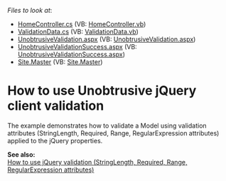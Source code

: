 <!-- default file list -->
*Files to look at*:

* [HomeController.cs](./CS/UnobtrusiveValidation/Controllers/HomeController.cs) (VB: [HomeController.vb](./VB/UnobtrusiveValidation/Controllers/HomeController.vb))
* [ValidationData.cs](./CS/UnobtrusiveValidation/Models/ValidationData.cs) (VB: [ValidationData.vb](./VB/UnobtrusiveValidation/Models/ValidationData.vb))
* [UnobtrusiveValidation.aspx](./CS/UnobtrusiveValidation/Views/Home/UnobtrusiveValidation.aspx) (VB: [UnobtrusiveValidation.aspx](./VB/UnobtrusiveValidation/Views/Home/UnobtrusiveValidation.aspx))
* [UnobtrusiveValidationSuccess.aspx](./CS/UnobtrusiveValidation/Views/Home/UnobtrusiveValidationSuccess.aspx) (VB: [UnobtrusiveValidationSuccess.aspx](./VB/UnobtrusiveValidation/Views/Home/UnobtrusiveValidationSuccess.aspx))
* [Site.Master](./CS/UnobtrusiveValidation/Views/Shared/Site.Master) (VB: [Site.Master](./VB/UnobtrusiveValidation/Views/Shared/Site.Master))
<!-- default file list end -->
# How to use Unobtrusive jQuery client validation 


<p>The example demonstrates how to validate a Model using validation attributes (StringLength, Required, Range, RegularExpression attributes) applied to the jQuery properties.</p>
<p><strong>See also:</strong><br> <a href="https://www.devexpress.com/Support/Center/p/E3118">How to use jQuery validation (StringLength, Required, Range, RegularExpression attributes)</a></p>

<br/>


